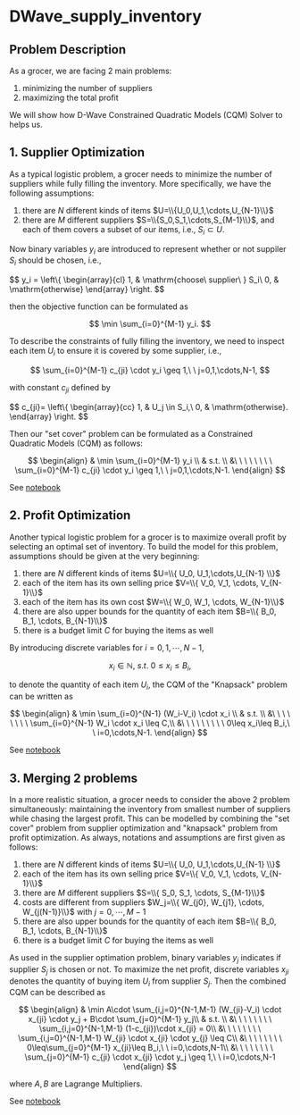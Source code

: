 # DWave_supply_inventory
## Problem Description
As a grocer, we are facing 2 main problems: 
  1. minimizing the number of suppliers 
  2. maximizing the total profit

We will show how D-Wave Constrained Quadratic Models (CQM) Solver to helps us.

## 1. Supplier Optimization
As a typical logistic problem, a grocer needs to minimize the number of suppliers while fully filling the inventory. More specifically, we have the following assumptions:
  1. there are $N$ different kinds of items $U=\\{U_0,U_1,\cdots,U_{N-1}\\}$
  2. there are $M$ different suppliers $S=\\{S_0,S_1,\cdots,S_{M-1}\\}$, and each of them covers a subset of our items, i.e., $S_i\subset U$.

Now binary variables $y_i$ are introduced to represent whether or not suppiler $S_i$ should be chosen, i.e.,

$$
y_i = 
\left\\{ 
\begin{array}{cl} 
  1, & \mathrm{choose\ supplier\ } S_i\\ 
  0, & \mathrm{otherwise} 
\end{array} 
\right.
$$

then the objective function can be formulated as

$$
  \min \sum_{i=0}^{M-1} y_i.
$$

To describe the constraints of fully filling the inventory, we need to inspect each item $U_i$ to ensure it is covered by some supplier, i.e.,

$$
  \sum_{i=0}^{M-1} c_{ji} \cdot y_i \geq 1,\ \   j=0,1,\cdots,N-1,
$$

with constant $c_{ji}$ defined by

$$
  c_{ji}=
  \left\\{
  \begin{array}{cc}
    1, & U_j \in S_i,\\
    0, & \mathrm{otherwise}.
  \end{array}
  \right.
$$

Then our "set cover" problem can be formulated as a Constrained Quadratic Models (CQM) as follows:

$$
\begin{align}
   & \min \sum_{i=0}^{M-1} y_i \\
   & s.t. \\
   &\ \ \ \ \ \ \ \ \sum_{i=0}^{M-1} c_{ji} \cdot y_i \geq 1,\ \   j=0,1,\cdots,N-1.
\end{align}
$$

See [notebook](../CQM_supply.ipynb)

## 2. Profit Optimization
Another typical logistic problem for a grocer is to maximize overall profit by selecting an optimal set of inventory. To build the model for this problem, assumptions should be given at the very beginning:
  1. there are $N$ different kinds of items $U=\\{ U_0, U_1,\cdots,U_{N-1} \\}$
  2. each of the item has its own selling price $V=\\{ V_0, V_1, \cdots, V_{N-1}\\}$
  3. each of the item has its own cost $W=\\{ W_0, W_1, \cdots, W_{N-1}\\}$
  4. there are also upper bounds for the quantity of each item $B=\\{ B_0, B_1, \cdots, B_{N-1}\\}$
  5. there is a budget limit $C$ for buying the items as well

By introducing discrete variables for $i=0,1,\cdots,N-1$,

$$
x_i\in\mathbb{N},\ s.t.\ 0\leq x_i\leq B_i,
$$

to denote the quantity of each item $U_i$, the CQM of the "Knapsack" problem can be written as

$$
\begin{align}
   & \min \sum_{i=0}^{N-1} (W_i-V_i) \cdot x_i \\
   & s.t. \\
   &\ \ \ \ \ \ \ \ \sum_{i=0}^{N-1} W_i \cdot x_i \leq C,\\
   &\ \ \ \ \ \ \ \ \ 0\leq x_i\leq B_i,\ \ i=0,\cdots,N-1.
\end{align}
$$

See [notebook](../CQM_inventory.ipynb)

## 3. Merging 2 problems
In a more realistic situation, a grocer needs to consider the above 2 problem simultaneously: maintaining the inventory from smallest number of suppliers while chasing the largest profit. This can be modelled by combining the "set cover" problem from supplier optimization and "knapsack" problem from profit optimization. As always, notations and assumptions are first given as follows:
  1. there are $N$ different kinds of items $U=\\{ U_0, U_1,\cdots,U_{N-1} \\}$
  2. each of the item has its own selling price $V=\\{ V_0, V_1, \cdots, V_{N-1}\\}$
  3. there are $M$ different suppliers $S=\\{ S_0, S_1, \cdots, S_{M-1}\\}$
  4. costs are different from suppliers $W_j=\\{ W_{j0}, W_{j1}, \cdots, W_{j(N-1)}\\}$ with $j=0,\cdots,M-1$
  5. there are also upper bounds for the quantity of each item $B=\\{ B_0, B_1, \cdots, B_{N-1}\\}$
  6. there is a budget limit $C$ for buying the items as well

As used in the supplier optimation problem, binary variables $y_j$ indicates if supplier $S_j$ is chosen or not. To maximize the net profit, discrete variables $x_{ji}$ denotes the quantity of buying item $U_i$ from supplier $S_j$. Then the combined CQM can be described as

$$
\begin{align}
   & \min A\cdot \sum_{i,j=0}^{N-1,M-1} (W_{ji}-V_i) \cdot x_{ji} \cdot y_j + B\cdot \sum_{j=0}^{M-1} y_j\\
   & s.t. \\
   &\ \ \ \ \ \ \ \ \sum_{i,j=0}^{N-1,M-1} (1-c_{ji})\cdot x_{ji} = 0\\
   &\ \ \ \ \ \ \ \ \sum_{i,j=0}^{N-1,M-1} W_{ji} \cdot x_{ji} \cdot y_{j} \leq C\\
   &\ \ \ \ \ \ \ \ 0\leq\sum_{j=0}^{M-1} x_{ji}\leq B_i,\ \ i=0,\cdots,N-1\\
   &\ \ \ \ \ \ \ \ \sum_{j=0}^{M-1} c_{ji} \cdot x_{ji} \cdot y_j \geq 1,\ \ i=0,\cdots,N-1
\end{align}
$$

where $A,B$ are Lagrange Multipliers.

See [notebook](../CQM_combine.ipynb)
